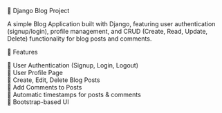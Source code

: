 📝 Django Blog Project

A simple Blog Application built with Django, featuring user authentication (signup/login), profile management, and CRUD (Create, Read, Update, Delete) functionality for blog posts and comments.</br>

🚀 Features</br>

🔐 User Authentication (Signup, Login, Logout)</br>
👤 User Profile Page</br>
📝 Create, Edit, Delete Blog Posts</br>
💬 Add Comments to Posts</br>
📅 Automatic timestamps for posts & comments</br>
🎨 Bootstrap-based UI</br>
